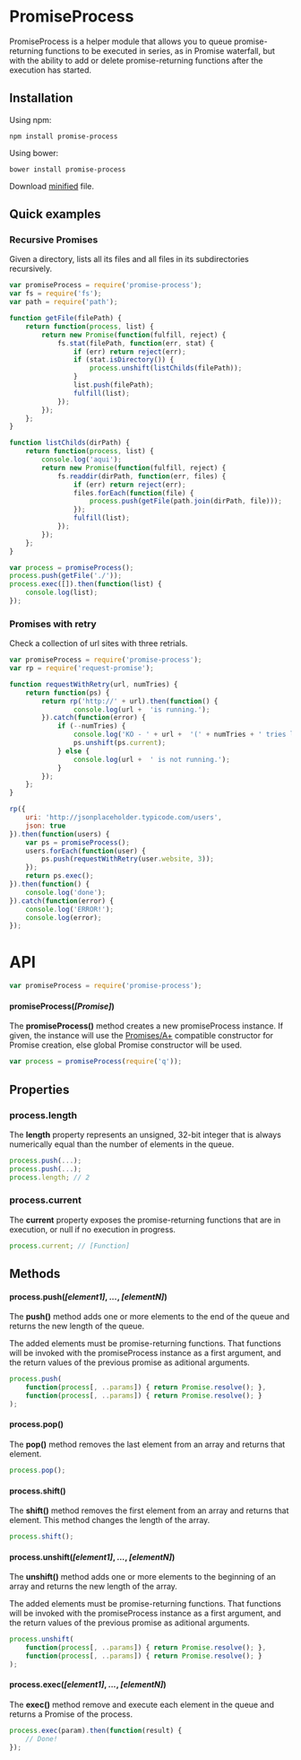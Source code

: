 # PromiseProcess
PromiseProcess is a helper module that allows you to queue promise-returning functions to be executed in series, as in Promise waterfall, but with the ability to add or delete promise-returning functions after the execution has started.


## Installation
Using npm:
```shell
npm install promise-process
```
Using bower:
```shell
bower install promise-process
```
Download [minified](https://github.com/frikeldon/promise-process/blob/master/promiseProcess.min.js) file.


## Quick examples

### Recursive Promises
Given a directory, lists all its files and all files in its subdirectories recursively.
```javascript
var promiseProcess = require('promise-process');
var fs = require('fs');
var path = require('path');

function getFile(filePath) {
    return function(process, list) {
        return new Promise(function(fulfill, reject) {
            fs.stat(filePath, function(err, stat) {
                if (err) return reject(err);
                if (stat.isDirectory()) {
                    process.unshift(listChilds(filePath));
                }
                list.push(filePath);
                fulfill(list);
            });
        });
    };
}

function listChilds(dirPath) {
    return function(process, list) {
        console.log('aqui');
        return new Promise(function(fulfill, reject) {
            fs.readdir(dirPath, function(err, files) {
                if (err) return reject(err);
                files.forEach(function(file) {
                    process.push(getFile(path.join(dirPath, file)));
                });
                fulfill(list);
            });
        });
    };
}

var process = promiseProcess();
process.push(getFile('./'));
process.exec([]).then(function(list) {
    console.log(list);
});
```

### Promises with retry
Check a collection of url sites with three retrials.
```javascript
var promiseProcess = require('promise-process');
var rp = require('request-promise');

function requestWithRetry(url, numTries) {
    return function(ps) {
        return rp('http://' + url).then(function() {
                console.log(url +  'is running.');
        }).catch(function(error) {
            if (--numTries) {
                console.log('KO - ' + url +  '(' + numTries + ' tries left)');
                ps.unshift(ps.current);
            } else {
                console.log(url +  ' is not running.');
            }
        });
    };
}

rp({
    uri: 'http://jsonplaceholder.typicode.com/users',
    json: true
}).then(function(users) {
    var ps = promiseProcess();
    users.forEach(function(user) {
        ps.push(requestWithRetry(user.website, 3));
    });
    return ps.exec();
}).then(function() {
    console.log('done');
}).catch(function(error) {
    console.log('ERROR!');
    console.log(error);
});
```


# API
```javascript
var promiseProcess = require('promise-process');
```


#### promiseProcess(*[Promise]*)
The **promiseProcess()** method creates a new promiseProcess instance. If given, the instance will use the [Promises/A+](https://promisesaplus.com/) compatible constructor for Promise creation, else global Promise constructor will be used.
```javascript
var process = promiseProcess(require('q'));
```

## Properties

### process.length
The **length** property represents an unsigned, 32-bit integer that is always numerically equal than the number of elements in the queue.
```javascript
process.push(...);
process.push(...);
process.length; // 2
```

### process.current
The **current** property exposes the promise-returning functions that are in execution, or null if no execution in progress.
```javascript
process.current; // [Function]
```


## Methods

#### process.push(*[element1]*, *...*, *[elementN]*)
The **push()** method adds one or more elements to the end of the queue and returns the new length of the queue.

The added elements must be promise-returning functions. That functions will be invoked with the promiseProcess instance as a first argument, and the return values of the previous promise as aditional arguments.

```javascript
process.push(
    function(process[, ..params]) { return Promise.resolve(); },
    function(process[, ..params]) { return Promise.resolve(); }
);
```


#### process.pop()
The **pop()** method removes the last element from an array and returns that element.
```javascript
process.pop();
```


#### process.shift()
The **shift()** method removes the first element from an array and returns that element. This method changes the length of the array.
```javascript
process.shift();
```


#### process.unshift(*[element1]*, *...*, *[elementN]*)
The **unshift()** method adds one or more elements to the beginning of an array and returns the new length of the array.


The added elements must be promise-returning functions. That functions will be invoked with the promiseProcess instance as a first argument, and the return values of the previous promise as aditional arguments.

```javascript
process.unshift(
    function(process[, ..params]) { return Promise.resolve(); },
    function(process[, ..params]) { return Promise.resolve(); }
);
```


#### process.exec(*[element1]*, *...*, *[elementN]*)
The **exec()** method remove and execute each element in the queue and returns a Promise of the process.
```javascript
process.exec(param).then(function(result) {
    // Done!
});
```
